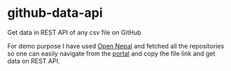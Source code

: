 # github-data-api
Get data in REST API of any csv file on GitHub

For demo purpose I have used [Open Nepal](https://github.com/opennepal) and fetched all the repositories 
so one can easily navigate from the [portal](https://github-data-api.herokuapp.com/) and copy the file link
and get data on REST API.
